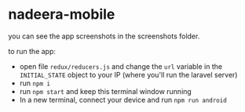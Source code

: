 # nadeera-mobile

you can see the app screenshots in the screenshots folder.

to run the app:

- open file `redux/reducers.js` and change the `url` variable in the `INITIAL_STATE` object to your IP (where you'll run the laravel server)
- run `npm i`
- run `npm start` and keep this terminal window running
- In a new terminal, connect your device and run `npm run android`
